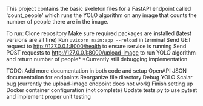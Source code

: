 This project contains the basic skeleton files for a FastAPI endpoint called 'count_people' which runs the YOLO algorithm on any image that counts the number of people there are in the image.

To run:
Clone repository
Make sure required packages are installed (latest versions are all fine)
Run `uvicorn main:app --reload` in terminal
Send GET request to http://127.0.0.1:8000/health to ensure service is running
Send POST requests to http://127.0.0.1:8000/upload-image to run YOLO algorithm and return number of people*
*Currently still debugging implementation

TODO:
Add more documentation in both code and setup OpenAPI JSON documentation for endpoints
Reorganize file directory
Debug YOLO Scalar bug (currently the upload-image endpoint does not work)
Finish setting up Docker container configuration (not complete)
Update tests.py to use pytest and implement proper unit testing
